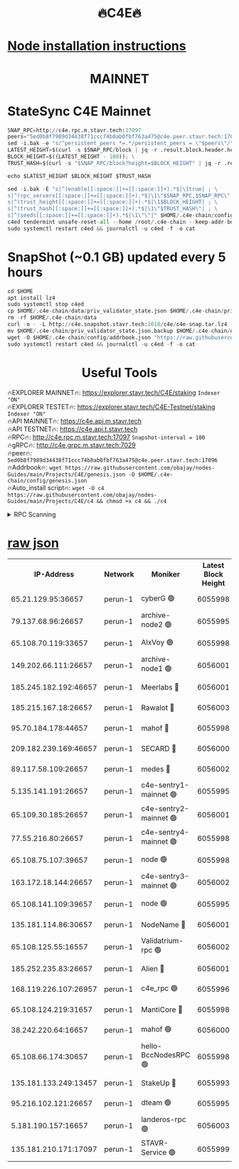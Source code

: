 <h1 align="center"> 🔥C4E🔥</h1>

[Node installation instructions](https://github.com/obajay/nodes-Guides/tree/main/Projects/C4E)
=

<h1 align="center"> MAINNET</h1>

# StateSync C4E Mainnet
```python
SNAP_RPC=http://c4e.rpc.m.stavr.tech:17097
peers="5ed0b8f7989d34438f71ccc74b0ab0fbf763a475@c4e.peer.stavr.tech:17096"
sed -i.bak -e "s/^persistent_peers *=.*/persistent_peers = \"$peers\"/" $HOME/.c4e-chain/config/config.toml
LATEST_HEIGHT=$(curl -s $SNAP_RPC/block | jq -r .result.block.header.height); \
BLOCK_HEIGHT=$((LATEST_HEIGHT - 100)); \
TRUST_HASH=$(curl -s "$SNAP_RPC/block?height=$BLOCK_HEIGHT" | jq -r .result.block_id.hash)

echo $LATEST_HEIGHT $BLOCK_HEIGHT $TRUST_HASH

sed -i.bak -E "s|^(enable[[:space:]]+=[[:space:]]+).*$|\1true| ; \
s|^(rpc_servers[[:space:]]+=[[:space:]]+).*$|\1\"$SNAP_RPC,$SNAP_RPC\"| ; \
s|^(trust_height[[:space:]]+=[[:space:]]+).*$|\1$BLOCK_HEIGHT| ; \
s|^(trust_hash[[:space:]]+=[[:space:]]+).*$|\1\"$TRUST_HASH\"| ; \
s|^(seeds[[:space:]]+=[[:space:]]+).*$|\1\"\"|" $HOME/.c4e-chain/config/config.toml
c4ed tendermint unsafe-reset-all --home /root/.c4e-chain --keep-addr-book
sudo systemctl restart c4ed && journalctl -u c4ed -f -o cat
```
# SnapShot (~0.1 GB) updated every 5 hours
```python
cd $HOME
apt install lz4
sudo systemctl stop c4ed
cp $HOME/.c4e-chain/data/priv_validator_state.json $HOME/.c4e-chain/priv_validator_state.json.backup
rm -rf $HOME/.c4e-chain/data
curl -o - -L http://c4e.snapshot.stavr.tech:1018/c4e/c4e-snap.tar.lz4 | lz4 -c -d - | tar -x -C $HOME/.c4e-chain --strip-components 2
mv $HOME/.c4e-chain/priv_validator_state.json.backup $HOME/.c4e-chain/data/priv_validator_state.json
wget -O $HOME/.c4e-chain/config/addrbook.json "https://raw.githubusercontent.com/obajay/nodes-Guides/main/Projects/C4E/addrbook.json"
sudo systemctl restart c4ed && journalctl -u c4ed -f -o cat
```
 <h1 align="center"> Useful Tools</h1>

🔥EXPLORER MAINNET🔥:  https://explorer.stavr.tech/C4E/staking            `Indexer "ON"` \
🔥EXPLORER TESTET🔥:   https://explorer.stavr.tech/C4E-Testnet/staking     `Indexer "ON"` \
🔥API MAINNET🔥:       https://c4e.api.m.stavr.tech \
🔥API TESTNET🔥:       https://c4e.api.t.stavr.tech \
🔥RPC🔥:               http://c4e.rpc.m.stavr.tech:17097                  `Snapshot-interval = 100` \
🔥gRPC🔥:              http://c4e.grpc.m.stavr.tech:7029 \
🔥peer🔥:              `5ed0b8f7989d34438f71ccc74b0ab0fbf763a475@c4e.peer.stavr.tech:17096` \
🔥Addrbook🔥:    ```wget https://raw.githubusercontent.com/obajay/nodes-Guides/main/Projects/C4E/genesis.json -O $HOME/.c4e-chain/config/genesis.json``` \
🔥Auto_install script🔥: ```wget -O c4 https://raw.githubusercontent.com/obajay/nodes-Guides/main/Projects/C4E/c4 && chmod +x c4 && ./c4```





<details>
<summary>RPC Scanning</summary>

<h2 align="center"> We scan nodes in real time every 4 hours. And we provide the final result of RPC endpoints.
We cannot influence the operation of these nodes in any way. </h2>


```python
If Voting Power is higher than 0 --> then the Node is a validator of the network and may be subject to attack and be a potential threat to the chain.
```
```python
We marked such validators with a red symbol
```

</details>

[raw json](https://rpc-check.c4e.stavr.tech/c4e/rpc-c4e-result.json)
=



<table><tr><th>IP-Address</th><th>Network</th><th>Moniker</th><th>Latest Block Height</th><th>Earliest Block Height</th><th>Catching Up</th><th>Voting Power</th><th>Scan Time</th></tr><tr><td>65.21.129.95:36657</td><td>perun-1</td><td>cyberG 🟢</td><td>6055998</td><td>0</td><td>False</td><td>0</td><td>2023-11-28T15:47:50.740692049UTC</td></tr><tr><td>79.137.68.96:26657</td><td>perun-1</td><td>archive-node2 🟢</td><td>6055995</td><td>1</td><td>False</td><td>0</td><td>2023-11-28T15:47:33.509026474UTC</td></tr><tr><td>65.108.70.119:33657</td><td>perun-1</td><td>AlxVoy 🟢</td><td>6055998</td><td>1</td><td>False</td><td>0</td><td>2023-11-28T15:47:49.943313587UTC</td></tr><tr><td>149.202.66.111:26657</td><td>perun-1</td><td>archive-node1 🟢</td><td>6056001</td><td>1</td><td>False</td><td>0</td><td>2023-11-28T15:48:06.653981670UTC</td></tr><tr><td>185.245.182.192:46657</td><td>perun-1</td><td>Meerlabs 🔴</td><td>6056001</td><td>1051501</td><td>False</td><td>493550</td><td>2023-11-28T15:48:12.129974685UTC</td></tr><tr><td>185.215.167.18:26657</td><td>perun-1</td><td>Rawalot 🔴</td><td>6056003</td><td>1090501</td><td>False</td><td>579034</td><td>2023-11-28T15:48:24.479882770UTC</td></tr><tr><td>95.70.184.178:44657</td><td>perun-1</td><td>mahof 🔴</td><td>6055998</td><td>2342001</td><td>False</td><td>1357006</td><td>2023-11-28T15:47:49.237244282UTC</td></tr><tr><td>209.182.239.169:46657</td><td>perun-1</td><td>SECARD 🔴</td><td>6056000</td><td>2616101</td><td>False</td><td>675729</td><td>2023-11-28T15:48:03.960269363UTC</td></tr><tr><td>89.117.58.109:26657</td><td>perun-1</td><td>medes 🔴</td><td>6056002</td><td>2826001</td><td>False</td><td>471345</td><td>2023-11-28T15:48:19.214838325UTC</td></tr><tr><td>5.135.141.191:26657</td><td>perun-1</td><td>c4e-sentry1-mainnet 🟢</td><td>6055995</td><td>4267001</td><td>False</td><td>0</td><td>2023-11-28T15:47:32.786404646UTC</td></tr><tr><td>65.109.30.185:26657</td><td>perun-1</td><td>c4e-sentry2-mainnet 🟢</td><td>6056001</td><td>5186001</td><td>False</td><td>0</td><td>2023-11-28T15:48:11.797022676UTC</td></tr><tr><td>77.55.216.80:26657</td><td>perun-1</td><td>c4e-sentry4-mainnet 🟢</td><td>6055998</td><td>5187001</td><td>False</td><td>0</td><td>2023-11-28T15:47:49.596777380UTC</td></tr><tr><td>65.108.75.107:39657</td><td>perun-1</td><td>node 🟢</td><td>6055998</td><td>5198801</td><td>False</td><td>0</td><td>2023-11-28T15:47:53.121818381UTC</td></tr><tr><td>163.172.18.144:26657</td><td>perun-1</td><td>c4e-sentry3-mainnet 🟢</td><td>6056002</td><td>5286001</td><td>False</td><td>0</td><td>2023-11-28T15:48:12.776701071UTC</td></tr><tr><td>65.108.141.109:39657</td><td>perun-1</td><td>node 🟢</td><td>6055995</td><td>5303301</td><td>False</td><td>0</td><td>2023-11-28T15:47:35.918439317UTC</td></tr><tr><td>135.181.114.86:30657</td><td>perun-1</td><td>NodeName 🔴</td><td>6056001</td><td>5508301</td><td>False</td><td>333717</td><td>2023-11-28T15:48:07.007765162UTC</td></tr><tr><td>65.108.125.55:16557</td><td>perun-1</td><td>Validatrium-rpc 🟢</td><td>6056002</td><td>5551301</td><td>False</td><td>0</td><td>2023-11-28T15:48:21.626289247UTC</td></tr><tr><td>185.252.235.83:26657</td><td>perun-1</td><td>Alien 🔴</td><td>6056001</td><td>5736001</td><td>False</td><td>380508</td><td>2023-11-28T15:48:07.300964895UTC</td></tr><tr><td>168.119.226.107:26957</td><td>perun-1</td><td>c4e_rpc 🟢</td><td>6055996</td><td>5955996</td><td>False</td><td>0</td><td>2023-11-28T15:47:42.287293572UTC</td></tr><tr><td>65.108.124.219:31657</td><td>perun-1</td><td>MantiCore 🔴</td><td>6055998</td><td>5955998</td><td>False</td><td>837417</td><td>2023-11-28T15:47:48.792452294UTC</td></tr><tr><td>38.242.220.64:16657</td><td>perun-1</td><td>mahof 🟢</td><td>6056000</td><td>5980001</td><td>False</td><td>0</td><td>2023-11-28T15:48:04.286457270UTC</td></tr><tr><td>65.108.66.174:30657</td><td>perun-1</td><td>hello-BccNodesRPC 🟢</td><td>6055998</td><td>5985401</td><td>False</td><td>0</td><td>2023-11-28T15:47:50.330908520UTC</td></tr><tr><td>135.181.133.249:13457</td><td>perun-1</td><td>StakeUp 🔴</td><td>6055993</td><td>6015001</td><td>False</td><td>1357007</td><td>2023-11-28T15:47:24.308697657UTC</td></tr><tr><td>95.216.102.121:26657</td><td>perun-1</td><td>dteam 🟢</td><td>6055995</td><td>6045401</td><td>False</td><td>0</td><td>2023-11-28T15:47:33.163313604UTC</td></tr><tr><td>5.181.190.157:16657</td><td>perun-1</td><td>landeros-rpc 🟢</td><td>6056003</td><td>6048001</td><td>False</td><td>0</td><td>2023-11-28T15:48:24.126514224UTC</td></tr><tr><td>135.181.210.171:17097</td><td>perun-1</td><td>STAVR-Service 🟢</td><td>6055999</td><td>6054001</td><td>False</td><td>0</td><td>2023-11-28T15:47:55.508147477UTC</td></tr></table>

